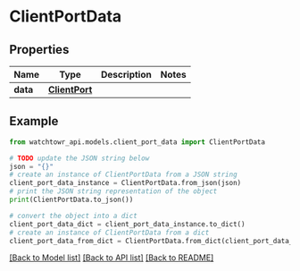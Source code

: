 # ClientPortData


## Properties

Name | Type | Description | Notes
------------ | ------------- | ------------- | -------------
**data** | [**ClientPort**](ClientPort.md) |  | 

## Example

```python
from watchtowr_api.models.client_port_data import ClientPortData

# TODO update the JSON string below
json = "{}"
# create an instance of ClientPortData from a JSON string
client_port_data_instance = ClientPortData.from_json(json)
# print the JSON string representation of the object
print(ClientPortData.to_json())

# convert the object into a dict
client_port_data_dict = client_port_data_instance.to_dict()
# create an instance of ClientPortData from a dict
client_port_data_from_dict = ClientPortData.from_dict(client_port_data_dict)
```
[[Back to Model list]](../README.md#documentation-for-models) [[Back to API list]](../README.md#documentation-for-api-endpoints) [[Back to README]](../README.md)



